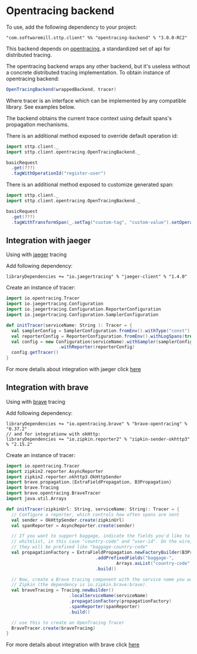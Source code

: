 # Opentracing backend 

To use, add the following dependency to your project:

```
"com.softwaremill.sttp.client" %% "opentracing-backend" % "3.0.0-RC2"
```

This backend depends on [opentracing](https://github.com/opentracing/opentracing-java), a standardized set of api for distributed tracing.

The opentracing backend wraps any other backend, but it's useless without a concrete distributed tracing implementation. To obtain instance of opentracing backend:

```scala
OpenTracingBackend(wrappedBackend, tracer)
```

Where tracer is an interface which can be implemented by any compatible library. See examples below.

The backend obtains the current trace context using default spans's propagation mechanisms. 

There is an additional method exposed to override default operation id:

```scala
import sttp.client._
import sttp.client.opentracing.OpenTracingBackend._

basicRequest
  .get(???)
  .tagWithOperationId("register-user")
```

There is an additional method exposed to customize generated span:

```scala
import sttp.client._
import sttp.client.opentracing.OpenTracingBackend._

basicRequest
  .get(???)
  .tagWithTransformSpan(_.setTag("custom-tag", "custom-value").setOperationName("new-name").log("my-event"))
```

## Integration with jaeger

Using with [jaeger](https://www.jaegertracing.io/) tracing

Add following dependency:

```
libraryDependencies += "io.jaegertracing" % "jaeger-client" % "1.4.0"
```

Create an instance of tracer:

```scala
import io.opentracing.Tracer
import io.jaegertracing.Configuration
import io.jaegertracing.Configuration.ReporterConfiguration
import io.jaegertracing.Configuration.SamplerConfiguration

def initTracer(serviceName: String ): Tracer = {
  val samplerConfig = SamplerConfiguration.fromEnv().withType("const").withParam(1)
  val reporterConfig = ReporterConfiguration.fromEnv().withLogSpans(true)
  val config = new Configuration(serviceName).withSampler(samplerConfig)
                    .withReporter(reporterConfig)
  config.getTracer()
}
```          

For more details about integration with jaeger click [here](https://github.com/jaegertracing/jaeger-client-java)

## Integration with brave

Using with [brave](https://github.com/openzipkin/brave) tracing

Add following dependency:

```
libraryDependencies += "io.opentracing.brave" % "brave-opentracing" % "0.37.2"
// and for integrationw with okHttp:
libraryDependencies += "io.zipkin.reporter2" % "zipkin-sender-okhttp3" % "2.15.2" 
```

Create an instance of tracer:

```scala
import io.opentracing.Tracer
import zipkin2.reporter.AsyncReporter
import zipkin2.reporter.okhttp3.OkHttpSender
import brave.propagation.{ExtraFieldPropagation, B3Propagation}
import brave.Tracing
import brave.opentracing.BraveTracer
import java.util.Arrays

def initTracer(zipkinUrl: String, serviceName: String): Tracer = {
  // Configure a reporter, which controls how often spans are sent
  val sender = OkHttpSender.create(zipkinUrl)
  val spanReporter = AsyncReporter.create(sender)

  // If you want to support baggage, indicate the fields you'd like to
  // whitelist, in this case "country-code" and "user-id". On the wire,
  // they will be prefixed like "baggage-country-code"
  val propagationFactory = ExtraFieldPropagation.newFactoryBuilder(B3Propagation.FACTORY)
                                  .addPrefixedFields("baggage-",
                                          Arrays.asList("country-code", "user-id"))
                                  .build()

  // Now, create a Brave tracing component with the service name you want to see in
  // Zipkin (the dependency is io.zipkin.brave:brave).
  val braveTracing = Tracing.newBuilder()
                        .localServiceName(serviceName)
                        .propagationFactory(propagationFactory)
                        .spanReporter(spanReporter)
                        .build()

  // use this to create an OpenTracing Tracer
  BraveTracer.create(braveTracing)
}
```

For more details about integration with brave click [here](https://github.com/openzipkin-contrib/brave-opentracing)
